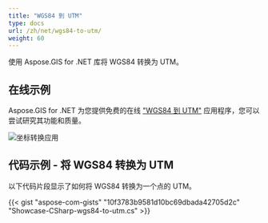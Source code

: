 ```yaml
---
title: "WGS84 到 UTM"
type: docs
url: /zh/net/wgs84-to-utm/
weight: 60
---
```


使用 Aspose.GIS for .NET 库将 WGS84 转换为 UTM。

## **在线示例**

Aspose.GIS for .NET 为您提供免费的在线 ["WGS84 到 UTM"](https://products.aspose.app/gis/transformation/wgs84-to-utm) 应用程序，您可以尝试研究其功能和质量。

![坐标转换应用](transform-coordinates.png)

## **代码示例 - 将 WGS84 转换为 UTM**

以下代码片段显示了如何将 WGS84 转换为一个点的 UTM。

{{< gist "aspose-com-gists" "10f3783b9581d10bc69dbada42705d2c" "Showcase-CSharp-wgs84-to-utm.cs" >}}
